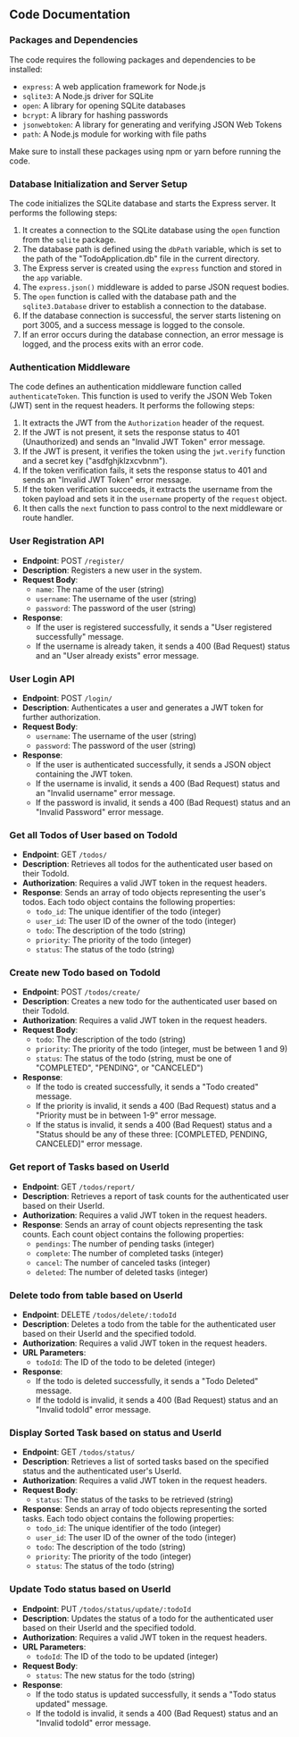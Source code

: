 ## Code Documentation

### Packages and Dependencies
The code requires the following packages and dependencies to be installed:

- `express`: A web application framework for Node.js
- `sqlite3`: A Node.js driver for SQLite
- `open`: A library for opening SQLite databases
- `bcrypt`: A library for hashing passwords
- `jsonwebtoken`: A library for generating and verifying JSON Web Tokens
- `path`: A Node.js module for working with file paths

Make sure to install these packages using npm or yarn before running the code.

### Database Initialization and Server Setup
The code initializes the SQLite database and starts the Express server. It performs the following steps:

1. It creates a connection to the SQLite database using the `open` function from the `sqlite` package.
2. The database path is defined using the `dbPath` variable, which is set to the path of the "TodoApplication.db" file in the current directory.
3. The Express server is created using the `express` function and stored in the `app` variable.
4. The `express.json()` middleware is added to parse JSON request bodies.
5. The `open` function is called with the database path and the `sqlite3.Database` driver to establish a connection to the database.
6. If the database connection is successful, the server starts listening on port 3005, and a success message is logged to the console.
7. If an error occurs during the database connection, an error message is logged, and the process exits with an error code.

### Authentication Middleware
The code defines an authentication middleware function called `authenticateToken`. This function is used to verify the JSON Web Token (JWT) sent in the request headers. It performs the following steps:

1. It extracts the JWT from the `Authorization` header of the request.
2. If the JWT is not present, it sets the response status to 401 (Unauthorized) and sends an "Invalid JWT Token" error message.
3. If the JWT is present, it verifies the token using the `jwt.verify` function and a secret key ("asdfghjklzxcvbnm").
4. If the token verification fails, it sets the response status to 401 and sends an "Invalid JWT Token" error message.
5. If the token verification succeeds, it extracts the username from the token payload and sets it in the `username` property of the `request` object.
6. It then calls the `next` function to pass control to the next middleware or route handler.

### User Registration API
- **Endpoint**: POST `/register/`
- **Description**: Registers a new user in the system.
- **Request Body**:
  - `name`: The name of the user (string)
  - `username`: The username of the user (string)
  - `password`: The password of the user (string)
- **Response**:
  - If the user is registered successfully, it sends a "User registered successfully" message.
  - If the username is already taken, it sends a 400 (Bad Request) status and an "User already exists" error message.

### User Login API
- **Endpoint**: POST `/login/`
- **Description**: Authenticates a user and generates a JWT token for further authorization.
- **Request Body**:
  - `username`: The username of the user (string)
  - `password`: The password of the user (string)
- **Response**:
  - If the user is authenticated successfully, it sends a JSON object containing the JWT token.
  - If the username is invalid, it sends a 400 (Bad Request) status and an "Invalid username" error message.
  - If the password is invalid, it sends a 400 (Bad Request) status and an "Invalid Password" error message.

### Get all Todos of User based on TodoId
- **Endpoint**: GET `/todos/`
- **Description**: Retrieves all todos for the authenticated user based on their TodoId.
- **Authorization**: Requires a valid JWT token in the request headers.
- **Response**: Sends an array of todo objects representing the user's todos. Each todo object contains the following properties:
  - `todo_id`: The unique identifier of the todo (integer)
  - `user_id`: The user ID of the owner of the todo (integer)
  - `todo`: The description of the todo (string)
  - `priority`: The priority of the todo (integer)
  - `status`: The status of the todo (string)

### Create new Todo based on TodoId
- **Endpoint**: POST `/todos/create/`
- **Description**: Creates a new todo for the authenticated user based on their TodoId.
- **Authorization**: Requires a valid JWT token in the request headers.
- **Request Body**:
  - `todo`: The description of the todo (string)
  - `priority`: The priority of the todo (integer, must be between 1 and 9)
  - `status`: The status of the todo (string, must be one of "COMPLETED", "PENDING", or "CANCELED")
- **Response**:
  - If the todo is created successfully, it sends a "Todo created" message.
  - If the priority is invalid, it sends a 400 (Bad Request) status and a "Priority must be in between 1-9" error message.
  - If the status is invalid, it sends a 400 (Bad Request) status and a "Status should be any of these three: [COMPLETED, PENDING, CANCELED]" error message.

### Get report of Tasks based on UserId
- **Endpoint**: GET `/todos/report/`
- **Description**: Retrieves a report of task counts for the authenticated user based on their UserId.
- **Authorization**: Requires a valid JWT token in the request headers.
- **Response**: Sends an array of count objects representing the task counts. Each count object contains the following properties:
  - `pendings`: The number of pending tasks (integer)
  - `complete`: The number of completed tasks (integer)
  - `cancel`: The number of canceled tasks (integer)
  - `deleted`: The number of deleted tasks (integer)

### Delete todo from table based on UserId
- **Endpoint**: DELETE `/todos/delete/:todoId`
- **Description**: Deletes a todo from the table for the authenticated user based on their UserId and the specified todoId.
- **Authorization**: Requires a valid JWT token in the request headers.
- **URL Parameters**:
  - `todoId`: The ID of the todo to be deleted (integer)
- **Response**:
  - If the todo is deleted successfully, it sends a "Todo Deleted" message.
  - If the todoId is invalid, it sends a 400 (Bad Request) status and an "Invalid todoId" error message.

### Display Sorted Task based on status and UserId
- **Endpoint**: GET `/todos/status/`
- **Description**: Retrieves a list of sorted tasks based on the specified status and the authenticated user's UserId.
- **Authorization**: Requires a valid JWT token in the request headers.
- **Request Body**:
  - `status`: The status of the tasks to be retrieved (string)
- **Response**: Sends an array of todo objects representing the sorted tasks. Each todo object contains the following properties:
    - `todo_id`: The unique identifier of the todo (integer)
    - `user_id`: The user ID of the owner of the todo (integer)
    - `todo`: The description of the todo (string)
    - `priority`: The priority of the todo (integer)
    - `status`: The status of the todo (string)

### Update Todo status based on UserId
- **Endpoint**: PUT `/todos/status/update/:todoId`
- **Description**: Updates the status of a todo for the authenticated user based on their UserId and the specified todoId.
- **Authorization**: Requires a valid JWT token in the request headers.
- **URL Parameters**:
  - `todoId`: The ID of the todo to be updated (integer)
- **Request Body**:
  - `status`: The new status for the todo (string)
- **Response**:
  - If the todo status is updated successfully, it sends a "Todo status updated" message.
  - If the todoId is invalid, it sends a 400 (Bad Request) status and an "Invalid todoId" error message.